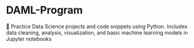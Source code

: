 # DAML-Program
🧪 Practice Data Science projects and code snippets using Python. Includes data cleaning, analysis, visualization, and basic machine learning models in Jupyter notebooks
